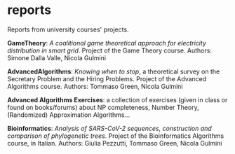 # reports
Reports from university courses' projects.

**GameTheory**: *A coalitional game theoretical approach for electricity distribution in smart grid*. Project of the Game Theory course.
Authors: Simone Dalla Valle, Nicola Gulmini

**AdvancedAlgorithms**: *Knowing when to stop*, a theoretical survey on the Secretary Problem and the Hiring Problems. Project of the Advanced Algorithms course.
Authors: Tommaso Green, Nicola Gulmini

**Advanced Algorithms Exercises**: a collection of exercises (given in class or found on books/forums) about NP completeness, Number Theory, (Randomized) Approximation Algorithms...

**Bioinformatics**: *Analysis of SARS-CoV-2 sequences, construction and comparison of phylogenetic trees*. Project of the Bioinformatics Algorithms course, in Italian.
Authors: Giulia Pezzutti, Tommaso Green, Nicola Gulmini
